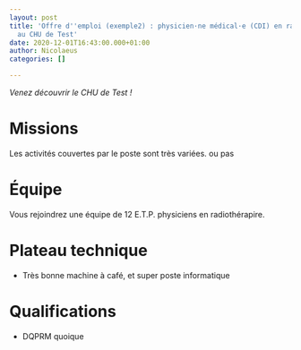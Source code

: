 ```yaml
---
layout: post
title: 'Offre d''emploi (exemple2) : physicien·ne médical·e (CDI) en radiothérapie
  au CHU de Test'
date: 2020-12-01T16:43:00.000+01:00
author: Nicolaeus
categories: []

---
```

_Venez découvrir le CHU de Test !_

<!--more-->

# Missions

Les activités couvertes par le poste sont très variées. ou pas

# Équipe

Vous rejoindrez une équipe de 12 E.T.P. physiciens en radiothérapire.

# Plateau technique

* Très bonne machine à café, et super poste informatique 

# Qualifications

* DQPRM quoique